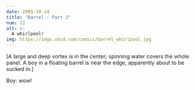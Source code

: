 ```yaml
---
date: 2005-10-24
title: "Barrel - Part 3"
num: 22
alt: >-
  A whirlpool!
img: https://imgs.xkcd.com/comics/barrel_whirlpool.jpg
---
```

[A large and deep vortex is in the center; spinning water covers the whole panel. A boy in a floating barrel is near the edge, apparently about to be sucked in.]

Boy: wow!